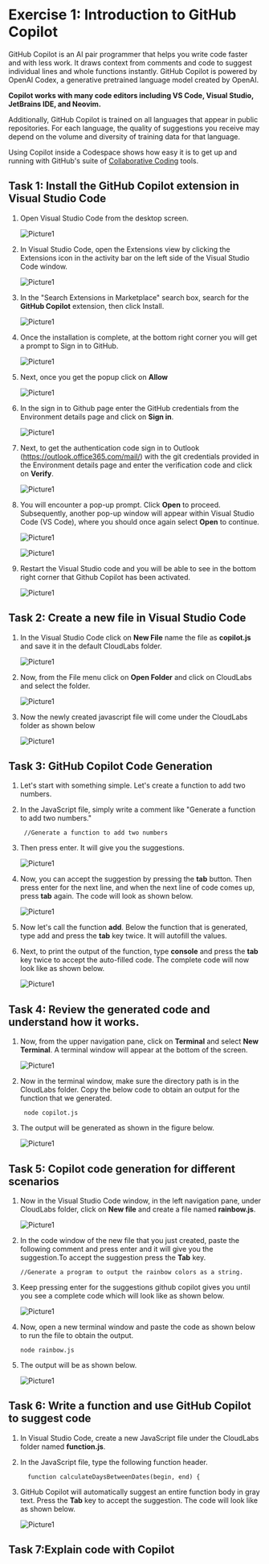 
# Exercise 1: Introduction to GitHub Copilot

GitHub Copilot is an AI pair programmer that helps you write code faster and with less work. It draws context from comments and code to suggest individual lines and whole functions instantly. GitHub Copilot is powered by OpenAI Codex, a generative pretrained language model created by OpenAI.

**Copilot works with many code editors including VS Code, Visual Studio, JetBrains IDE, and Neovim.**

Additionally, GitHub Copilot is trained on all languages that appear in public repositories. For each language, the quality of suggestions you receive may depend on the volume and diversity of training data for that language.

Using Copilot inside a Codespace shows how easy it is to get up and running with GitHub's suite of [Collaborative Coding](https://github.com/features#features-collaboration) tools.

## Task 1: Install the GitHub Copilot extension in Visual Studio Code

1. Open Visual Studio Code from the desktop screen. 

   ![Picture1](../media/VScodedektop1.png)

3. In Visual Studio Code, open the Extensions view by clicking the Extensions icon in the activity bar on the left side of the Visual Studio Code window.

   ![Picture1](../media/vscodeextension.png)

2. In the "Search Extensions in Marketplace" search box, search for the **GitHub Copilot** extension, then click Install.

   ![Picture1](../media/copilotinstall.png)
  
3. Once the installation is complete, at the bottom right corner you will get a prompt to Sign in to GitHub.

   ![Picture1](../media/signingit.png)

4. Next, once you get the popup click on **Allow**

   ![Picture1](../media/allow.png)

5. In the sign in to Github page enter the GitHub credentials from the Environment details page and click on **Sign in**.

   ![Picture1](../media/vsgitsignin1.png)

6. Next, to get the authentication code sign in to Outlook (https://outlook.office365.com/mail/) with the git credentials provided in the Environment details page and enter the verification code and click on **Verify**.

   ![Picture1](../media/authgit.png)

7. You will encounter a pop-up prompt. Click **Open** to proceed. Subsequently, another pop-up window will appear within Visual Studio Code (VS Code), where you should once again select **Open** to continue.

   ![Picture1](../media/open.png)

   ![Picture1](../media/vsopen.png)

8. Restart the Visual Studio code and you will be able to see in the bottom right corner that Github Copilot has been activated.

   ![Picture1](../media/gitcoacti.png)

## Task 2: Create a new file in Visual Studio Code

1. In the Visual Studio Code click on **New File** name the file as **copilot.js** and save it in the default CloudLabs folder.

   ![Picture1](../media/newfilecr.png) 
  
2. Now, from the File menu click on **Open Folder** and click on CloudLabs and select the folder.

   ![Picture1](../media/folder.png) 

4. Now the newly created javascript file will come under the CloudLabs folder as shown below

   ![Picture1](../media/clfolderview.png)

## Task 3: GitHub Copilot Code Generation

1. Let's start with something simple. Let's create a function to add two numbers.

2. In the JavaScript file, simply write a comment like "Generate a function to add two numbers."

   ```
    //Generate a function to add two numbers
   ```
3. Then press enter. It will give you the suggestions.
   
   ![Picture1](../media/func.png)
   
5.  Now, you can accept the suggestion by pressing the **tab** button. Then press enter for the next line, and when the next line of code comes up, press **tab** again. The code will look as shown below.

    ![Picture1](../media/codecomp.png)

6. Now let's call the function **add**. Below the function that is generated, type add and press the **tab** key twice. It will autofill the values. 

7. Next, to print the output of the function, type **console** and press the **tab** key twice to accept the auto-filled code. The complete code will now look like as shown below.  
 
   ![Picture1](../media/fullcode.png)

## Task 4: Review the generated code and understand how it works.

1. Now, from the upper navigation pane, click on **Terminal** and select **New Terminal**. A terminal window will appear at the bottom of the screen. 

   ![Picture1](../media/term.png)
 
2. Now in the terminal window, make sure the directory path is in the CloudLabs folder. Copy the below code to obtain an output for the function that we generated. 
   ```
    node copilot.js
   ```
3. The output will be generated as shown in the figure below.

   ![Picture1](../media/outputfunc.png)

## Task 5: Copilot code generation for different scenarios

1. Now in the Visual Studio Code window, in the left navigation pane, under CloudLabs folder, click on **New file** and create a file named **rainbow.js**.

   ![Picture1](../media/newfilera.png)
   
3. In the code window of the new file that you just created, paste the following comment and press enter and it will give you the suggestion.To accept the suggestion press the **Tab** key.
    ```
    //Generate a program to output the rainbow colors as a string.
   ```
4. Keep pressing enter for the suggestions github copilot gives you until you see a complete code which will look like as shown below.

   ![Picture1](../media/rainfullcode.png)

5. Now, open a new terminal window and paste the code as shown below to run the file to obtain the output.
    ```
    node rainbow.js
    ```
6. The output will be as shown below.

    ![Picture1](../media/vibgoyr.png)


## Task 6: Write a function and use GitHub Copilot to suggest code

1. In Visual Studio Code, create a new JavaScript  file under the CloudLabs folder named **function.js**.

2. In the JavaScript file, type the following function header.

    ```
      function calculateDaysBetweenDates(begin, end) {
    ```
3. GitHub Copilot will automatically suggest an entire function body in gray text. Press the **Tab** key to accept the suggestion. The code will look like as shown below.

   ![Picture1](../media/varfunc.png)

 ## Task 7:Explain code with Copilot  
